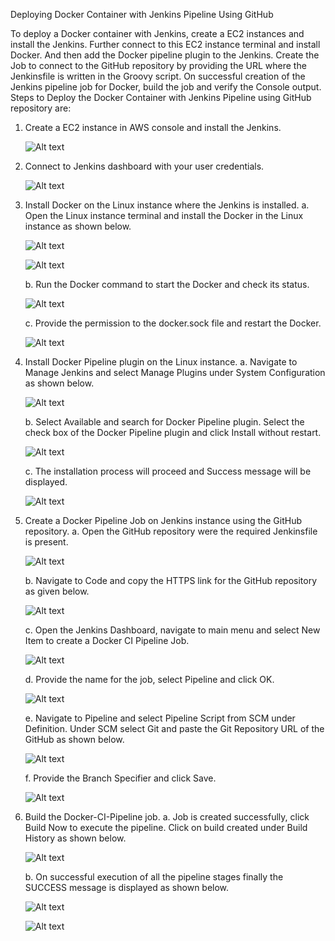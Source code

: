 Deploying Docker Container with Jenkins Pipeline Using GitHub

To deploy a Docker container with Jenkins, create a EC2 instances and install the Jenkins. Further connect to this EC2 instance terminal and install Docker. And then add the Docker pipeline plugin to the Jenkins. Create the Job to connect to the GitHub repository by providing the URL where the Jenkinsfile is written in the Groovy script. On successful creation of the Jenkins pipeline job for Docker, build the job and verify the Console output.
Steps to Deploy the Docker Container with Jenkins Pipeline using GitHub repository are:
1.	Create a EC2 instance in AWS console and install the Jenkins.

    ![Alt text](https://github.com/Protontech-1803/devops/blob/master/DockerContainer_JenkinsPipeline_using_GitHub/JPG_images/1.jpg)
 
2.	Connect to Jenkins dashboard with your user credentials.

    ![Alt text](https://github.com/Protontech-1803/devops/blob/master/DockerContainer_JenkinsPipeline_using_GitHub/JPG_images/2.jpg)
 

3.	Install Docker on the Linux instance where the Jenkins is installed.
    a.	Open the Linux instance terminal and install the Docker in the Linux instance as shown below.
    
      ![Alt text](https://github.com/Protontech-1803/devops/blob/master/DockerContainer_JenkinsPipeline_using_GitHub/JPG_images/3a-1.jpg)
      
      ![Alt text](https://github.com/Protontech-1803/devops/blob/master/DockerContainer_JenkinsPipeline_using_GitHub/JPG_images/3a-2.jpg)
  

    b.	Run the Docker command to start the Docker and check its status.
      
      ![Alt text](https://github.com/Protontech-1803/devops/blob/master/DockerContainer_JenkinsPipeline_using_GitHub/JPG_images/3b.jpg)
 

    c.	Provide the permission to the docker.sock file and restart the Docker.
    
      ![Alt text](https://github.com/Protontech-1803/devops/blob/master/DockerContainer_JenkinsPipeline_using_GitHub/JPG_images/3c.jpg)
 

4.	Install Docker Pipeline plugin on the Linux instance.
    a.	Navigate to Manage Jenkins and select Manage Plugins under System Configuration as shown below.
       
      ![Alt text](https://github.com/Protontech-1803/devops/blob/master/DockerContainer_JenkinsPipeline_using_GitHub/JPG_images/4a.jpg)

    b.	Select Available and search for Docker Pipeline plugin. Select the check box of the Docker Pipeline plugin and click Install without restart.
    
      ![Alt text](https://github.com/Protontech-1803/devops/blob/master/DockerContainer_JenkinsPipeline_using_GitHub/JPG_images/4b.jpg)
   
    c.	The installation process will proceed and Success message will be displayed.
    
      ![Alt text](https://github.com/Protontech-1803/devops/blob/master/DockerContainer_JenkinsPipeline_using_GitHub/JPG_images/4c.jpg)
 


5.	Create a Docker Pipeline Job on Jenkins instance using the GitHub repository.
    a.	Open the GitHub repository were the required Jenkinsfile is present.
    
      ![Alt text](https://github.com/Protontech-1803/devops/blob/master/DockerContainer_JenkinsPipeline_using_GitHub/JPG_images/5a.jpg)
 

    b.	Navigate to Code and copy the HTTPS link for the GitHub repository as given below.
    
      ![Alt text](https://github.com/Protontech-1803/devops/blob/master/DockerContainer_JenkinsPipeline_using_GitHub/JPG_images/5b.jpg)
 

    c.	Open the Jenkins Dashboard, navigate to main menu and select New Item to create a Docker CI Pipeline Job.
    
      ![Alt text](https://github.com/Protontech-1803/devops/blob/master/DockerContainer_JenkinsPipeline_using_GitHub/JPG_images/5c.jpg)
 

    d.	Provide the name for the job, select Pipeline and click OK.
    
      ![Alt text](https://github.com/Protontech-1803/devops/blob/master/DockerContainer_JenkinsPipeline_using_GitHub/JPG_images/5d.jpg)
 

    e.	Navigate to Pipeline and select Pipeline Script from SCM under Definition. Under SCM select Git and paste the Git Repository URL of the GitHub as shown below.
    
      ![Alt text](https://github.com/Protontech-1803/devops/blob/master/DockerContainer_JenkinsPipeline_using_GitHub/JPG_images/5e.jpg)
 

    f.	Provide the Branch Specifier and click Save.
    
      ![Alt text](https://github.com/Protontech-1803/devops/blob/master/DockerContainer_JenkinsPipeline_using_GitHub/JPG_images/5f.jpg)
      
 
6.	Build the Docker-CI-Pipeline job.
    a.	Job is created successfully, click Build Now to execute the pipeline. Click on build created under Build History as shown below.
    
      ![Alt text](https://github.com/Protontech-1803/devops/blob/master/DockerContainer_JenkinsPipeline_using_GitHub/JPG_images/6a.jpg)
 
    b.	On successful execution of all the pipeline stages finally the SUCCESS message is displayed as shown below.
    
      ![Alt text](https://github.com/Protontech-1803/devops/blob/master/DockerContainer_JenkinsPipeline_using_GitHub/JPG_images/6b-1.jpg)
      
      ![Alt text](https://github.com/Protontech-1803/devops/blob/master/DockerContainer_JenkinsPipeline_using_GitHub/JPG_images/6b-2.jpg)
 
 




